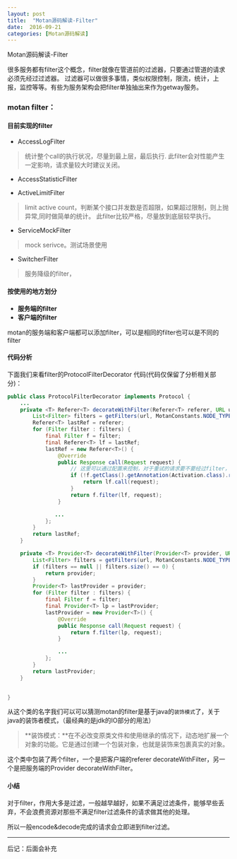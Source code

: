 ```yaml
---
layout: post
title:  "Motan源码解读-Filter"
date:  2016-09-21
categories: [Motan源码解读]
---
```


Motan源码解读-Filter

很多服务都有filter这个概念，filter就像在管道前的过滤器，只要通过管道的请求必须先经过过滤器。
过滤器可以做很多事情，类似权限控制，限流，统计，上报，监控等等。有些为服务架构会把filter单独抽出来作为getway服务。

### motan filter：

#### 目前实现的filter

- AccessLogFilter

>统计整个call的执行状况，尽量到最上层，最后执行.
> 此filter会对性能产生一定影响，请求量较大时建议关闭。

- AccessStatisticFilter

>

- ActiveLimitFilter

> limit active count，判断某个接口并发数是否超限，如果超过限制，则上抛异常,同时做简单的统计。 此filter比较严格，尽量放到底层较早执行。

- ServiceMockFilter

>mock serivce。测试场景使用

- SwitcherFilter

>服务降级的filter，


####  按使用的地方划分

- **服务端的filter**
- **客户端的filter**

motan的服务端和客户端都可以添加filter，可以是相同的filter也可以是不同的filter

#### 代码分析
下面我们来看filter的ProtocolFilterDecorator 代码(代码仅保留了分析相关部分)：

``` java
public class ProtocolFilterDecorator implements Protocol {
    ...
    private <T> Referer<T> decorateWithFilter(Referer<T> referer, URL url) {
        List<Filter> filters = getFilters(url, MotanConstants.NODE_TYPE_REFERER);
        Referer<T> lastRef = referer;
        for (Filter filter : filters) {
            final Filter f = filter;
            final Referer<T> lf = lastRef;
            lastRef = new Referer<T>() {
                @Override
                public Response call(Request request) {
	                // 这里可以通过配置来控制，对于重试的请求要不要经过filter，比如有些安全校验的，第一次已经校验通过，重试自然不用在校验一次，但是对于有些统计来说，可能会认为不管是不是重试，都需要统计，这里通过配置把这种情况暴露给使用者，把决定权留给使用方
                    if (!f.getClass().getAnnotation(Activation.class).retry() && request.getRetries() != 0) {
                        return lf.call(request);
                    }
                    return f.filter(lf, request);
                }

               ...
            };
        }
        return lastRef;
    }

    private <T> Provider<T> decorateWithFilter(Provider<T> provider, URL url) {
        List<Filter> filters = getFilters(url, MotanConstants.NODE_TYPE_SERVICE);
        if (filters == null || filters.size() == 0) {
            return provider;
        }
        Provider<T> lastProvider = provider;
        for (Filter filter : filters) {
            final Filter f = filter;
            final Provider<T> lp = lastProvider;
            lastProvider = new Provider<T>() {
                @Override
                public Response call(Request request) {
                    return f.filter(lp, request);
                }

                ...
            };
        }
        return lastProvider;
    }

    
}

```

从这个类的名字我们可以可以猜测motan的filter是基于java的`装饰模式`了，关于java的装饰者模式，（最经典的是jdk的IO部分的用法）

>**装饰模式：**在不必改变原类文件和使用继承的情况下，动态地扩展一个对象的功能。它是通过创建一个包装对象，也就是装饰来包裹真实的对象。

这个类中包装了两个filter，一个是把客户端的referer decorateWithFilter，另一个是把服务端的Provider decorateWithFilter。



#### 小结

对于filter，作用大多是过滤，一般越早越好，如果不满足过滤条件，能够早些丢弃，不会浪费资源对那些不满足filter过滤条件的请求做其他的处理。

所以一般encode&decode完成的请求会立即进到filter过滤。

---
后记：后面会补充



